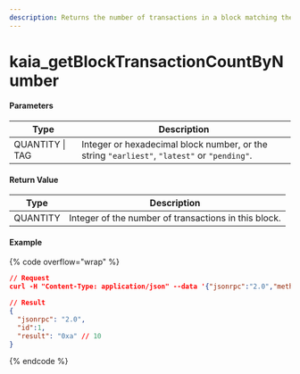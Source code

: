 ```yaml
---
description: Returns the number of transactions in a block matching the given block number.
---
```


# kaia\_getBlockTransactionCountByNumber

#### **Parameters**

| Type             | Description                                                                                 |
| ---------------- | ------------------------------------------------------------------------------------------- |
| QUANTITY \| TAG  | Integer or hexadecimal block number, or the string `"earliest"`, `"latest"` or `"pending"`. |

#### **Return Value**

| Type     | Description                                          |
| -------- | ---------------------------------------------------- |
| QUANTITY | Integer of the number of transactions in this block. |

#### Example

{% code overflow="wrap" %}
```json
// Request
curl -H "Content-Type: application/json" --data '{"jsonrpc":"2.0","method":"kaia_getBlockTransactionCountByNumber","params":["0xe8"],"id":1}' http://kaia.blockpi.network/v1/rpc/your-api-key

// Result
{
  "jsonrpc": "2.0",
  "id":1,
  "result": "0xa" // 10
}
```
{% endcode %}
